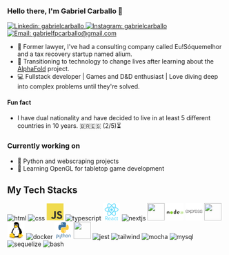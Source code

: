 <!DOCTYPE html>
<html>
<head>
  <link rel="stylesheet" href="https://cdn.jsdelivr.net/gh/devicons/devicon@v2.15.1/devicon.min.css">
</head>
<body>

<h3><strong>Hello there, I'm Gabriel Carballo</strong> 👋</h3>
<p>
  <a href="https://www.linkedin.com/in/gabrielfpcarballo/">
    <img src="https://img.shields.io/badge/gabrielcarballo-blue?style=flat&logo=linkedin&logoColor=white" alt="Linkedin: gabrielcarballo">
  </a>
  <a href="https://instagram.com/gb.carballo">
    <img src="https://img.shields.io/badge/-gabrielcarballo-E4405F?style=flat&logo=Instagram&logoColor=white" alt="Instagram: gabrielcarballo">
  </a>
  <a href="mailto:gabrielfpcarballo@gmail.com">
    <img src="https://img.shields.io/badge/gabrielcarballo-D14836?style=flat&logo=gmail&logoColor=white" alt="Email: gabrielfpcarballo@gmail.com">
  </a>


  <!-- <a href="https://gabrielcarballo.vercel.app">
    <img src="https://img.shields.io/website?color=28D56E&style=flat&up_message=MyFolio&url=https://gabrielcarballo.vercel.app" alt="gabrielcarballoFolio"> -->
</p>

<ul>
  <li>💼 Former lawyer, I've had a consulting company called Eu!Sóquemelhor and a tax recovery startup named alium.</li>
  <li>🚀 Transitioning to technology to change lives after learning about the <a href="https://alphafold.ebi.ac.uk/">AlphaFold</a> project.</li>
  <li>💻 Fullstack developer | Games and D&D enthusiast | Love diving deep into complex problems until they're solved.</li>
</ul>
<p>
  <h4>Fun fact</h4> 
  <ul>
    <li>I have dual nationality and have decided to live in at least 5 different countries in 10 years. 🇧🇷🇪🇸 (2/5)⏳<br></li>
  </ul>
  
</p>
<h3>Currently working on</h3>
<ul>
  <li>🌱 Python and webscraping projects</li>
  <li>🌱 Learning OpenGL for tabletop game development</li>
</ul>
<h2>My Tech Stacks</h2>
<p>
  <img src="https://cdn.jsdelivr.net/gh/devicons/devicon/icons/html5/html5-plain.svg" alt="html" width="40" height="40"/>
  <img src="https://cdn.jsdelivr.net/gh/devicons/devicon/icons/css3/css3-original.svg" alt="css" width="40" height="40"/>
  <img src="https://raw.githubusercontent.com/devicons/devicon/master/icons/javascript/javascript-original.svg" alt="javascript" width="40" height="40"/>
  <img src="https://cdn.jsdelivr.net/gh/devicons/devicon/icons/typescript/typescript-original.svg" alt="typescript" width="40" height="40"/>
  <img src="https://raw.githubusercontent.com/devicons/devicon/master/icons/react/react-original-wordmark.svg" alt="react" width="40" height="40"/>
  <img src="https://cdn.jsdelivr.net/gh/devicons/devicon/icons/nextjs/nextjs-original-wordmark.svg" alt="nextjs" width="40" height="40"/>
  <img src="https://cdn.jsdelivr.net/gh/devicons/devicon/icons/redux/redux-original.svg" height="40" width="40"/>
  <img src="https://raw.githubusercontent.com/devicons/devicon/master/icons/nodejs/nodejs-original-wordmark.svg" alt="nodejs" width="40" height="40"/>
  <img src="https://raw.githubusercontent.com/devicons/devicon/master/icons/express/express-original-wordmark.svg" alt="express" width="40" height="40"/>
  <img src="https://cdn.jsdelivr.net/gh/devicons/devicon/icons/git/git-original.svg" height="40" width="40"/>
  <img src="https://raw.githubusercontent.com/devicons/devicon/master/icons/linux/linux-original.svg" alt="linux" width="40" height="40"/>
  <img src="https://cdn.jsdelivr.net/gh/devicons/devicon/icons/docker/docker-original.svg" alt="docker" width="40" height="40"/>
  <img src="https://raw.githubusercontent.com/devicons/devicon/master/icons/python/python-original-wordmark.svg" alt="python" width="40" height="40"/>
  <img src="https://cdn.jsdelivr.net/gh/devicons/devicon/icons/django/django-plain-wordmark.svg" height="40" width="40"/>
  <img src="https://cdn.jsdelivr.net/gh/devicons/devicon/icons/jest/jest-plain.svg" alt="jest" width="40" height="40"/>
  <img src="https://cdn.jsdelivr.net/gh/devicons/devicon/icons/tailwindcss/tailwindcss-plain.svg" alt="tailwind" width="40" height="40"/>
  <img src="https://cdn.jsdelivr.net/gh/devicons/devicon/icons/mocha/mocha-plain.svg" alt="mocha" width="40" height="40"/>
  <img src="https://cdn.jsdelivr.net/gh/devicons/devicon/icons/mysql/mysql-original-wordmark.svg" alt="mysql" width="40" height="40"/>
  <img src="https://cdn.jsdelivr.net/gh/devicons/devicon/icons/sequelize/sequelize-original.svg" alt="sequelize" width="40" height="40"/>
  <img src="https://cdn.jsdelivr.net/gh/devicons/devicon/icons/bash/bash-original.svg" alt="bash" width="40" height="40"/>
</p>

</body>
</html>
